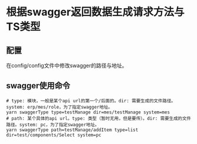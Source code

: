 # 根据swagger返回数据生成请求方法与TS类型## 配置在config/config文件中修改swagger的路径与地址。## swagger使用命令```shell# type: 模块，一般是某个api url的第一个/后面的。dir: 需要生成的文件路径。system: erp/mes/role，为了指定swagger地址。yarn swaggerType type=testManage dir=mes/testManage system=mes# path: 某个具体的api url。type: 类型（暂时无用，但是要传）。dir: 需要生成的文件路径。system: pc，为了指定swagger地址。yarn swaggerType path=testManage/addItem type=list dir=test/components/Select system=pc```